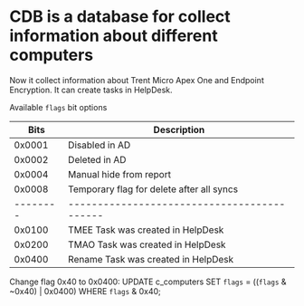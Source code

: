 # CDB is a database for collect information about different computers

Now it collect information about Trent Micro Apex One and Endpoint Encryption.
It can create tasks in HelpDesk.


Available `flags` bit options

| Bits   | Description                               |
|--------|-------------------------------------------|
| 0x0001 | Disabled in AD                            |
| 0x0002 | Deleted in AD                             |
| 0x0004 | Manual hide from report                   |
| 0x0008 | Temporary flag for delete after all syncs |
|--------|-------------------------------------------|
| 0x0100 | TMEE Task was created in HelpDesk         |
| 0x0200 | TMAO Task was created in HelpDesk         |
| 0x0400 | Rename Task was created in HelpDesk       |


Change flag 0x40 to 0x0400:
  UPDATE c_computers SET `flags` = ((`flags` & ~0x40) | 0x0400) WHERE `flags` & 0x40;